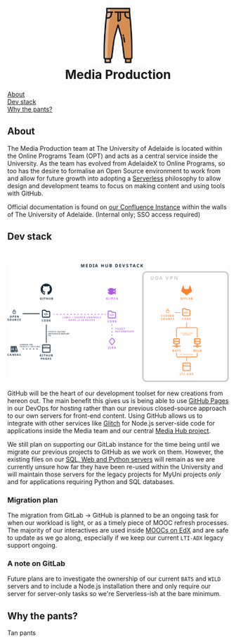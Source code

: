 <h1 align='center'><img src="pantsss.png" width="130px"/><br/> Media Production</h1>

  
[About](#about)  
[Dev stack](#dev-stack)  
[Why the pants?](#why-the-pants)  
  
## About
The Media Production team at The University of Adelaide is located within the Online Programs Team (OPT) and acts as a central service inside the University. As the team has evolved from AdelaideX to Online Programs, so too has the desire to formalise an Open Source environment to work from and allow for future growth into adopting a [Serverless](https://serverless.css-tricks.com/) philosophy to allow design and development teams to focus on making content and using tools with GitHub. 

Official documentation is found on [our Confluence Instance](https://adelaide.atlassian.net/wiki/spaces/LMP/overview) within the walls of The University of Adelaide. (Internal only; SSO access required)

## Dev stack
<br/>
<p align='center'><img src="devstack.svg"/><br/></p>

GitHub will be the heart of our development toolset for new creations from hereon out. The main benefit this gives us is being able to use [GitHub Pages](https://pages.github.com/) in our DevOps for hosting rather than our previous closed-source approach to our own servers for front-end content. Using GitHub allows us to integrate with other services like [Glitch](https://glitch.com/) for Node.js server-side code for applications inside the Media team and our central [Media Hub project](https://github.com/UAMediaProd/Media-Hub).

We still plan on supporting our GitLab instance for the time being until we migrate our previous projects to GitHub as we work on them. However, the existing files on our [SQL, Web and Python servers](https://lti-adx.adelaide.edu.au/course-units/all/) will remain as we are currently unsure how far they have been re-used within the University and will maintain those servers for the legacy projects for MyUni projects *only* and for applications requiring Python and SQL databases.

### Migration plan
The migration from GitLab → GitHub is planned to be an ongoing task for when our workload is light, or as a timely piece of MOOC refresh processes. The majority of our interactives are used inside [MOOCs on EdX](https://www.edx.org/school/adelaidex) and are safe to update as we go along, especially if we keep our current `LTI-ADX` legacy support ongoing.

### A note on GitLab
Future plans are to investigate the ownership of our current `BATS` and `WILD` servers and to include a Node.js installation there and only require our server for server-only tasks so we're Serverless-ish at the bare minimum.

## Why the pants?
Tan pants
